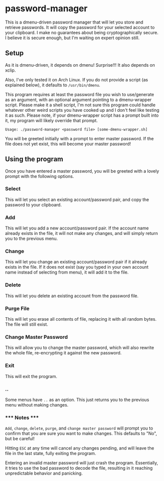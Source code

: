 # password-manager

This is a dmenu-driven password manager that will let you store and retrieve passwords. It will copy the password for your selected account to your clipboard. I make no guarantees about being cryptographically secure. I believe it is secure enough, but I'm waiting on expert opinion still.

## Setup

As it is dmenu-driven, it depends on dmenu! Surprise!!! It also depends on xclip.

Also, I've only tested it on Arch Linux. If you do not provide a script (as explained below), it defaults to `/usr/bin/dmenu`.

This program requires at least the password file you wish to use/generate as an argument, with an optional argument pointing to a dmenu-wrapper script. Please make it a shell script, I'm not sure this program could handle whatever other weird scripts you have cooked up and I don't feel like testing it as such. Please note, if your dmenu-wrapper script has a prompt built into it, my program will likely override that prompt.

```
Usage: ./password-manager <password file> [some-dmenu-wrapper.sh]
```

You will be greeted initially with a prompt to enter master password. If the file does not yet exist, this will become your master password!

## Using the program

Once you have entered a master password, you will be greeted with a lovely prompt with the following options.

### Select

This will let you select an existing account/password pair, and copy the password to your clipboard.

### Add

This will let you add a new account/password pair. If the account name already exists in the file, it will not make any changes, and will simply return you to the previous menu.

### Change

This will let you change an existing account/password pair if it already exists in the file. If it does not exist (say you typed in your own account name instead of selecting from menu), it will add it to the file.

### Delete

This will let you delete an existing account from the password file.

### Purge File

This will let you erase all contents of file, replacing it with all random bytes. The file will still exist.

### Change Master Password

This will allow you to change the master password, which will also rewrite the whole file, re-encrypting it against the new password.

### Exit

This will exit the program.

### ..

Some menus have `..` as an option. This just returns you to the previous menu without making changes.

### \*\*\* Notes \*\*\*

`Add`, `change`, `delete`, `purge`, and `change master password` will prompt you to confirm that you are sure you want to make changes. This defaults to "No", but be careful!


Hitting `ESC` at any time will cancel any changes pending, and will leave the file in the last state, fully exiting the program.


Entering an invalid master password will just crash the program. Essentially, it tries to use the bad password to decode the file, resulting in it reaching unpredictable behavior and panicking.
